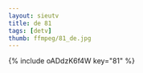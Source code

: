 ```yaml
--- 
layout: sieutv
title: de 81
tags: [detv]
thumb: ffmpeg/81_de.jpg
---
```

{% include oADdzK6f4W key="81" %} 
